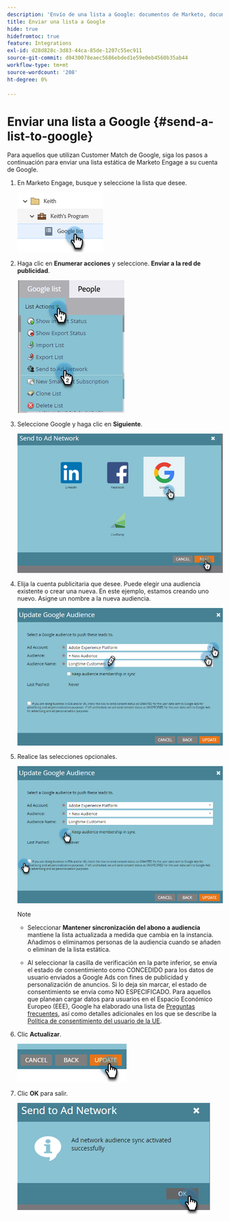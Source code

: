 ```yaml
---
description: 'Envío de una lista a Google: documentos de Marketo, documentación del producto'
title: Enviar una lista a Google
hide: true
hidefromtoc: true
feature: Integrations
exl-id: d28d828c-3d83-44ca-85de-1207c55ec911
source-git-commit: d0430078eaec5686ebded1e59e0eb4560b35ab44
workflow-type: tm+mt
source-wordcount: '208'
ht-degree: 0%

---
```


# Enviar una lista a Google {#send-a-list-to-google}

Para aquellos que utilizan Customer Match de Google, siga los pasos a continuación para enviar una lista estática de Marketo Engage a su cuenta de Google.

1. En Marketo Engage, busque y seleccione la lista que desee.

   ![](assets/send-a-list-to-google-1.png)

1. Haga clic en **Enumerar acciones** y seleccione. **Enviar a la red de publicidad**.

   ![](assets/send-a-list-to-google-2.png)

1. Seleccione Google y haga clic en **Siguiente**.

   ![](assets/send-a-list-to-google-3.png)

1. Elija la cuenta publicitaria que desee. Puede elegir una audiencia existente o crear una nueva. En este ejemplo, estamos creando uno nuevo. Asigne un nombre a la nueva audiencia.

   ![](assets/send-a-list-to-google-4.png)

1. Realice las selecciones opcionales.

   ![](assets/send-a-list-to-google-5.png)

   >[!NOTE]
   >
   >* Seleccionar **Mantener sincronización del abono a audiencia** mantiene la lista actualizada a medida que cambia en la instancia. Añadimos o eliminamos personas de la audiencia cuando se añaden o eliminan de la lista estática.
   >
   >* Al seleccionar la casilla de verificación en la parte inferior, se envía el estado de consentimiento como CONCEDIDO para los datos de usuario enviados a Google Ads con fines de publicidad y personalización de anuncios. Si lo deja sin marcar, el estado de consentimiento se envía como NO ESPECIFICADO. Para aquellos que planean cargar datos para usuarios en el Espacio Económico Europeo (EEE), Google ha elaborado una lista de [Preguntas frecuentes](https://support.google.com/google-ads/answer/14310715), así como detalles adicionales en los que se describe la [Política de consentimiento del usuario de la UE](https://www.google.com/about/company/user-consent-policy/).

1. Clic **Actualizar**.

   ![](assets/send-a-list-to-google-6.png)

1. Clic **OK** para salir.

   ![](assets/send-a-list-to-google-7.png)
